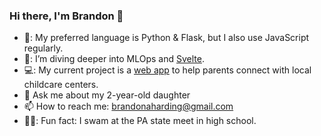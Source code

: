 ### Hi there, I'm Brandon 👋
- 🐍: My preferred language is Python & Flask, but I also use JavaScript regularly. 
- 📖: I’m diving deeper into MLOps and [Svelte](https://svelte.dev/).
- 💻: My current project is a [web app](https://www.toddly.app) to help parents connect with local childcare centers.
- 💬 Ask me about my 2-year-old daughter
- 📫 How to reach me: [brandonaharding@gmail.com](mailto:brandon@getsurmount.com) 
- 🏊‍♂️: Fun fact: I swam at the PA state meet in high school.
